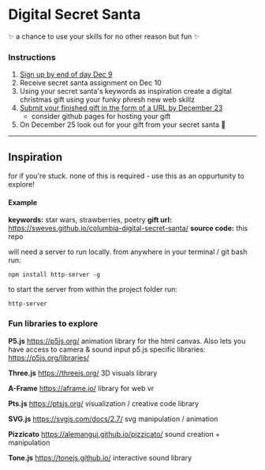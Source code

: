 # Digital Secret Santa

✨ a chance to use your skills for no other reason but fun ✨

### Instructions

1. [Sign up by end of day Dec 9](https://goo.gl/forms/NOI5nXAmfDc4GzC92)
2. Receive secret santa assignment on Dec 10
3. Using your secret santa's keywords as inspiration create a digital christmas gift using your funky phresh new web skillz
4. [Submit your finished gift in the form of a URL by December 23](https://goo.gl/forms/vjPkVi2bFCUV1Rqj2)
   - consider github pages for hosting your gift
5. On December 25 look out for your gift from your secret santa 🎅

---

## Inspiration

for if you're stuck. none of this is required - use this as an oppurtunity to explore!

#### Example

**keywords:** star wars, strawberries, poetry
**gift url:** https://sweves.github.io/columbia-digital-secret-santa/
**source code:** this repo

will need a server to run locally. from anywhere in your terminal / git bash run:

    npm install http-server -g

to start the server from within the project folder run:

    http-server

### Fun libraries to explore

**P5.js**
https://p5js.org/
animation library for the html canvas. Also lets you have access to camera & sound input
p5.js specific libraries: https://p5js.org/libraries/

**Three.js**
https://threejs.org/
3D visuals library

**A-Frame**
https://aframe.io/
library for web vr

**Pts.js**
https://ptsjs.org/
visualization / creative code library

**SVG.js**
https://svgjs.com/docs/2.7/
svg manipulation / animation

**Pizzicato**
https://alemangui.github.io/pizzicato/
sound creation + manipulation

**Tone.js**
https://tonejs.github.io/
interactive sound library
